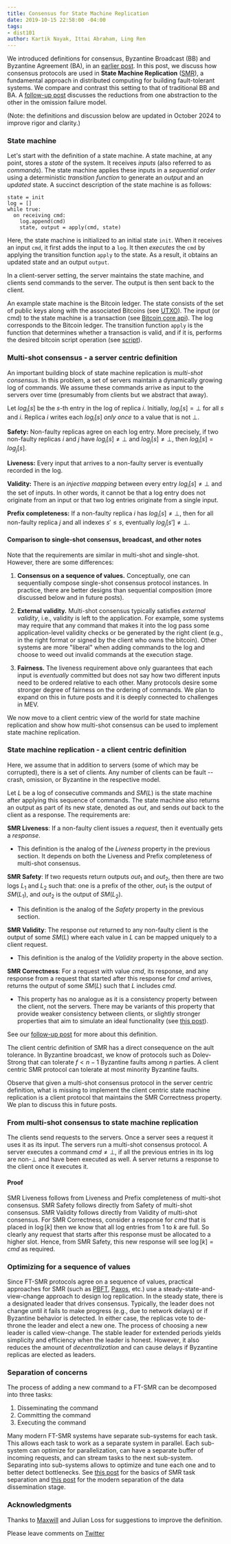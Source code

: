 ```yaml
---
title: Consensus for State Machine Replication
date: 2019-10-15 22:58:00 -04:00
tags:
- dist101
author: Kartik Nayak, Ittai Abraham, Ling Ren
---
```


We introduced definitions for consensus, Byzantine Broadcast (BB) and Byzantine Agreement (BA), in an [earlier post](https://decentralizedthoughts.github.io/2019-06-27-defining-consensus/). In this post, we discuss how consensus protocols are used in **State Machine Replication** ([SMR](https://en.wikipedia.org/wiki/State_machine_replication)), a fundamental approach in distributed computing for building fault-tolerant systems. We compare and contrast this setting to that of traditional BB and BA. A [follow-up post](https://decentralizedthoughts.github.io/2022-11-19-from-single-shot-to-smr/) discusses the reductions from one abstraction to the other in the omission failure model.

(Note: the definitions and discussion below are updated in October 2024 to improve rigor and clarity.) 


### State machine

Let's start with the definition of a state machine. A state machine, at any point, stores a *state* of the system. It receives *inputs* (also referred to as *commands*). The state machine applies these inputs in a *sequential order* using a deterministic *transition function* to generate an *output* and an *updated* state. A succinct description of the state machine is as follows:

```
state = init
log = []
while true:
  on receiving cmd:
    log.append(cmd)
    state, output = apply(cmd, state)
```

Here, the state machine is initialized to an initial state `init`. When it receives an input `cmd`, it first adds the input to a `log`. It then *executes* the `cmd` by applying the transition function `apply` to the state. As a result, it obtains an updated state and an output `output`. 

In a client-server setting, the server maintains the state machine, and clients send commands to the server. The output is then sent back to the client.

An example state machine is the Bitcoin ledger. The state consists of the set of public keys along with the associated Bitcoins (see [UTXO](https://www.mycryptopedia.com/bitcoin-utxo-unspent-transaction-output-set-explained/)). The input (or cmd) to the state machine is a transaction (see [Bitcoin core api](https://bitcoin.org/en/developer-reference#bitcoin-core-apis)). The log corresponds to the Bitcoin ledger. The transition function `apply` is the function that determines whether a transaction is valid, and if it is, performs the desired bitcoin script operation (see [script](https://en.bitcoin.it/wiki/Script)).



### Multi-shot consensus - a server centric definition

An important building block of state machine replication is *multi-shot consensus*. In this problem, a set of servers maintain a dynamically growing log of commands. We assume these commands arrive as input to the servers over time (presumably from clients but we abstract that away).

Let $log_i[s]$ be the $s$-th entry in the log of replica $i$. Initially, $log_i[s]=\bot$ for all $s$ and $i$. Replica $i$ writes each $log_i[s]$ *only once* to a value that is not $\bot$. 

**Safety:** Non-faulty replicas agree on each log entry. More precisely, if two non-faulty replicas $i$ and $j$ have $log_i[s] \neq \bot$ and $log_j[s] \neq \bot$, then $log_i[s] = log_j[s]$.

**Liveness:** Every input that arrives to a non-faulty server is eventually recorded in the log. 

**Validity:** There is an *injective mapping* between every entry $log_i[s] \neq \bot$ and the set of inputs. In other words, it cannot be that a log entry does not originate from an input or that two log entries originate from a single input. 
  
**Prefix completeness:** If a non-faulty replica $i$ has $log_i[s] \neq \bot$, then for all non-faulty replica $j$ and all indexes $s' \le s$, eventually $log_j[s'] \neq \bot$. 


#### Comparison to single-shot consensus, broadcast, and other notes

Note that the requirements are similar in multi-shot and single-shot.  However, there are some differences:

1. **Consensus on a sequence of values.** Conceptually, one can sequentially compose single-shot consensus protocol instances. In practice, there are better designs than sequential composition (more discussed below and in future posts).

2. **External validity.** Multi-shot consensus typically satisfies *external validity*, i.e., validity is left to the application. For example, some systems may require that any command that makes it into the log pass some application-level validity checks or be generated by the right client (e.g., in the right format or signed by the client who owns the bitcoin). Other systems are more "liberal" when adding commands to the log and choose to weed out invalid commands at the execution stage. 
 
3. **Fairness.** The liveness requirement above only guarantees that each input is *eventually* committed but does not say how two different inputs need to be ordered relative to each other. Many protocols desire some stronger degree of fairness on the ordering of commands. We plan to expand on this in future posts and it is deeply connected to challenges in MEV.

We now move to a client centric view of the world for state machine replication and show how multi-shot consensus can be used to implement state machine replication. 

### State machine replication - a client centric definition

Here, we assume that in addition to servers (some of which may be corrupted), there is a set of clients. Any number of clients can be fault -- crash, omission, or Byzantine in the respective model. 

Let $L$ be a log of consecutive commands and $SM(L)$ is the state machine after applying this sequence of commands. The state machine also returns an output as part of its new state, denoted as $out$, and sends $out$ back to the client as a response. The requirements are:

**SMR Liveness**: If a non-faulty client issues a *request*, then it eventually gets a *response*. 

* This definition is the analog of the *Liveness* property in the previous section. It depends on both the Liveness and Prefix completeness of multi-shot consensus.

**SMR Safety**: If two requests return outputs $out_1$ and $out_2$, then there are two logs $L_1$ and $L_2$ such that: one is a prefix of the other, $out_1$ is the output of $SM(L_1)$, and $out_2$ is the output of $SM(L_2)$.

* This definition is the analog of the *Safety* property in the previous section. 

**SMR Validity**: The response $out$ returned to any non-faulty client is the output of some $SM(L)$ where each value in $L$ can be mapped uniquely to a client request.

* This definition is the analog of the *Validity* property in the above section.

**SMR Correctness**: For a request with value $cmd$, its response, and any response from a request that started after this response for $cmd$ arrives, returns the output of some $SM(L)$ such that $L$ includes $cmd$.

* This property has no analogue as it is a consistency property between the client, not the servers. There may be variants of this property that provide weaker consistency between clients, or slightly stronger properties that aim to simulate an ideal functionality (see [this post](https://decentralizedthoughts.github.io/2021-10-16-the-ideal-state-machine-model-multiple-clients-and-linearizability/)). 

See our [follow-up post](https://decentralizedthoughts.github.io/2022-11-19-from-single-shot-to-smr/) for more about this definition.

The client centric definition of SMR has a direct consequence on the ault tolerance. In Byzantine broadcast, we know of protocols such as Dolev-Strong that can tolerate $f < n-1$ Byzantine faults among $n$ parties. A client centric SMR protocol can tolerate at most minority Byzantine faults.


Observe that given a multi-shot consensus protocol in the server centric definition, what is missing to implement the client centric state machine replication is a client protocol that maintains the SMR Correctness property. We plan to discuss this in future posts.


### From multi-shot consensus to state machine replication

The clients send requests to the servers. Once a server sees a request it uses it as its input.
The servers run a multi-shot consensus protocol. 
A server executes a command $cmd \neq \bot$, if all the previous entries in its log are non-$\bot$ and have been executed as well.
A server returns a response to the client once it executes it.


#### Proof

SMR Liveness follows from Liveness and Prefix completeness of multi-shot consensus.
SMR Safety follows directly from Safety of multi-shot consensus.
SMR Validity follows directly from Validity  of multi-shot consensus.
For SMR Correctness, consider a response for $cmd$ that is placed in $\log[k]$ then we know that all log entries from 1 to $k$ are full. So clearly any request that starts after this response must be allocated to a higher slot. Hence, from SMR Safety, this new response will see $\log[k]=cmd$ as required.

### Optimizing for a sequence of values

Since FT-SMR protocols agree on a sequence of values, practical approaches for SMR (such as [PBFT](http://pmg.csail.mit.edu/papers/osdi99.pdf), [Paxos](https://lamport.azurewebsites.net/pubs/paxos-simple.pdf), etc.) use a steady-state-and-view-change approach to design log replication. In the steady state, there is a designated leader that drives consensus. Typically, the leader does not change until it fails to make progress (e.g., due to network delays) or if Byzantine behavior is detected. In either case, the replicas vote to de-throne the leader and elect a new one. The process of choosing a new leader is called view-change. The stable leader for extended periods yields simplicity and efficiency when the leader is honest. However, it also reduces the amount of *decentralization* and can cause delays if Byzantine replicas are elected as leaders.

### Separation of concerns

The process of adding a new command to a FT-SMR can be decomposed into three tasks:

1. Disseminating the command 
2. Committing the command
3. Executing the command  

Many modern FT-SMR systems have separate sub-systems for each task. This allows each task to work as a separate system in parallel. Each sub-system can optimize for parallelization, can have a separate buffer of incoming requests, and can stream tasks to the next sub-system. Separating into sub-systems allows to optimize and tune each one and to better detect bottlenecks. See [this post](https://decentralizedthoughts.github.io/2019-12-06-dce-the-three-scalability-bottlenecks-of-state-machine-replication/) for the basics of SMR task separation and [this post](https://decentralizedthoughts.github.io/2022-06-28-DAG-meets-BFT/) for the modern separation of the data dissemination stage. 


### Acknowledgments

Thanks to [Maxwill](https://twitter.com/tensorfi) and Julian Loss for suggestions to improve the definition.

Please leave comments on [Twitter](https://twitter.com/kartik1507/status/1185321750881538050?s=20)
